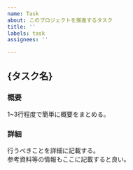 ```yaml
---
name: Task
about: このプロジェクトを推進するタスク
title: ''
labels: task
assignees: ''

---
```


## {タスク名}

### 概要
1~3行程度で簡単に概要をまとめる。

### 詳細
行うべきことを詳細に記載する。  
参考資料等の情報もここに記載すると良い。
